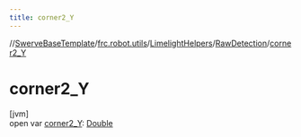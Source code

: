 ```yaml
---
title: corner2_Y
---
```

//[SwerveBaseTemplate](../../../../index.html)/[frc.robot.utils](../../index.html)/[LimelightHelpers](../index.html)/[RawDetection](index.html)/[corner2_Y](corner2_-y.html)



# corner2_Y



[jvm]\
open var [corner2_Y](corner2_-y.html): [Double](https://kotlinlang.org/api/latest/jvm/stdlib/kotlin/-double/index.html)




